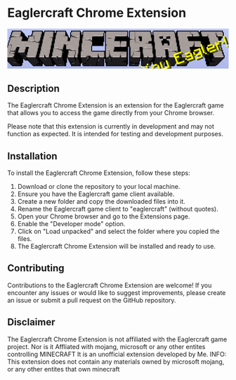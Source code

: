 # Eaglercraft Chrome Extension

![Eaglercraft Logo](logo.png)

## Description
The Eaglercraft Chrome Extension is an extension for the Eaglercraft game that allows you to access the game directly from your Chrome browser.

Please note that this extension is currently in development and may not function as expected. It is intended for testing and development purposes.

## Installation
To install the Eaglercraft Chrome Extension, follow these steps:

1. Download or clone the repository to your local machine.
2. Ensure you have the Eaglercraft game client available.
3. Create a new folder and copy the downloaded files into it.
4. Rename the Eaglercraft game client to "eaglercraft" (without quotes).
5. Open your Chrome browser and go to the Extensions page.
6. Enable the "Developer mode" option.
7. Click on "Load unpacked" and select the folder where you copied the files.
8. The Eaglercraft Chrome Extension will be installed and ready to use.

## Contributing
Contributions to the Eaglercraft Chrome Extension are welcome! If you encounter any issues or would like to suggest improvements, please create an issue or submit a pull request on the GitHub repository.


## Disclaimer
The Eaglercraft Chrome Extension is not affiliated with the Eaglercraft game project. Nor is it Affliated with mojang, microsoft or any other entites controlling MINECRAFT It is an unofficial extension developed by Me.
INFO: This extension does not contain any materials owned by microsoft mojang, or any other entites that own minecraft
